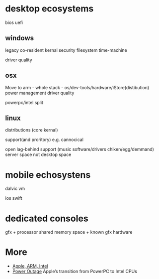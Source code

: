 desktop ecosystems
==================

bios
uefi


windows
-------

legacy
co-resident kernal
security
filesystem
time-machine

driver quality


osx
---

Move to arm - whole stack - os/dev-tools/hardware/iStore(distibution)
power management
driver quality

powerpc/intel split


linux
-----

distributions (core kernal)

support(and proritory) e.g. cannocical

open
lag-behind
support (music software/drivers chiken/egg/demmand)
server space not desktop space


mobile echosystens
==================

dalvic vm

ios swift



dedicated consoles
==================

gfx + processor shared memory space + known gfx hardware



More
====

* [Apple, ARM, Intel](https://stratechery.com/2020/apple-arm-and-intel/)
* [Power Outage](https://tedium.co/2020/06/16/apple-powerpc-intel-transition-history/) Apple’s transition from PowerPC to Intel CPUs